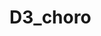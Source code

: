 # D3_choro

<!DOCTYPE html>
<html>
<head>
    <meta name="viewport" content="width=device-width, initial-scale=1">
    <title>D3: Zoom in to reveal counties</title>
    <style>
        .background {
            fill: none;
            pointer-events: all;
        }

        #states {
            fill: none;
        }

        #states .active {
            display:none;
        }

        #state-borders {
            fill: none;
            stroke: #fff;
            stroke-width: 1px;
            stroke-linejoin: round;
            stroke-linecap: round;
            pointer-events: none;
        }

        .county-boundary {
            fill: 'grey';
            stroke: #fff;
            stroke-width: .5px;
        }

        .county-boundary:hover, .state:hover {
            fill: rgba(121, 121, 121, 0.2);
        }
    </style>
</head>
<body>
    <div class="viz"></div>
    <script type="text/javascript" src="//d3js.org/d3.v5.min.js"></script>
    <script type="text/javascript" src="https://d3js.org/topojson.v3.min.js"></script>
    <script type="text/javascript">

        var x = d3.scaleLinear()
            .domain([1, 10])
            .rangeRound([600, 860]);

        var color = d3.scaleThreshold()
            .domain(d3.range(0, 9))
            .range(d3.schemeBlues[9]);

        var margin = {
            top: 10,
            bottom: 10,
            left: 10,
            right:10
        }, width = parseInt(d3.select('.viz').style('width'))
            , width = width - margin.left - margin.right
            , mapRatio = 0.5
            , height = width * mapRatio
            , active = d3.select(null);

        var svg = d3.select('.viz').append('svg')
            .attr('height', height + margin.top + margin.bottom)
            .attr('width', width + margin.left + margin.right);

        svg.append('rect')
            .attr('class', 'background center-container')
            .attr('height', height + margin.top + margin.bottom)
            .attr('width', width + margin.left + margin.right)
            .on('click', clicked);

        Promise.resolve(d3.json("https://gist.githubusercontent.com/mbostock/4090846/raw/d534aba169207548a8a3d670c9c2cc719ff05c47/us.json")
        ).then(ready)

        var promises = [
        d3.tsv("us-state-names.tsv", function(d) {
            stateNames.set(d.id, d.name)
        }),
        d3.tsv("us-county-names.tsv", function(d) {
            countyNames.set(d.id, d.name)
        }),
        d3.tsv("cases.tsv", function(d) { 
            cases.set(d.name, +d.value); 
        })
        ]
        Promise.all(promises).then(ready)

        var projection = d3.geoAlbersUsa()
            .translate([width /2 , height / 2])
            .scale(width);

        var path = d3.geoPath()
            .projection(projection);

        var g = svg.append("g")
            .attr('class', 'center-container center-items us-state')
            .attr('transform', 'translate('+margin.left+','+margin.top+')')
            .attr('width', width + margin.left + margin.right)
            .attr('height', height + margin.top + margin.bottom)

        function ready(us) {

            g.append("g")
                .attr("id", "counties")
                .selectAll("path")
                .data(topojson.feature(us, us.objects.counties).features)
                .enter().append("path")
                .attr("d", path)
                .attr('fill', color(2))
                .attr("class", "county-boundary")
                .on("click", reset);

            g.append("g")
                .attr("id", "states")
                .selectAll("path")
                .data(topojson.feature(us, us.objects.states).features)
                .enter().append("path")
                .attr("d", path)
                .attr('fill', color(1))
                .attr("class", "state")
                .on("click", clicked);


            g.append("path")
                .datum(topojson.mesh(us, us.objects.states, function(a, b) { return a !== b; }))
                .attr("id", "state-borders")
                .attr("d", path);

        }

        function clicked(d) {
            if (d3.select('.background').node() === this) return reset();

            if (active.node() === this) return reset();

            active.classed("active", false);
            active = d3.select(this).classed("active", true);

            var bounds = path.bounds(d),
                dx = bounds[1][0] - bounds[0][0],
                dy = bounds[1][1] - bounds[0][1],
                x = (bounds[0][0] + bounds[1][0]) / 2,
                y = (bounds[0][1] + bounds[1][1]) / 2,
                scale = .9 / Math.max(dx / width, dy / height),
                translate = [width / 2 - scale * x, height / 2 - scale * y];

            g.transition()
                .duration(750)
                .style("stroke-width", 1.5 / scale + "px")
                .attr("transform", "translate(" + translate + ")scale(" + scale + ")");
        }


        function reset() {
            active.classed("active", false);
            active = d3.select(null);

            g.transition()
                .delay(100)
                .duration(750)
                .style("stroke-width", "1.5px")
                .attr('transform', 'translate('+margin.left+','+margin.top+')');

        }
    </script>
</body>
</html>

